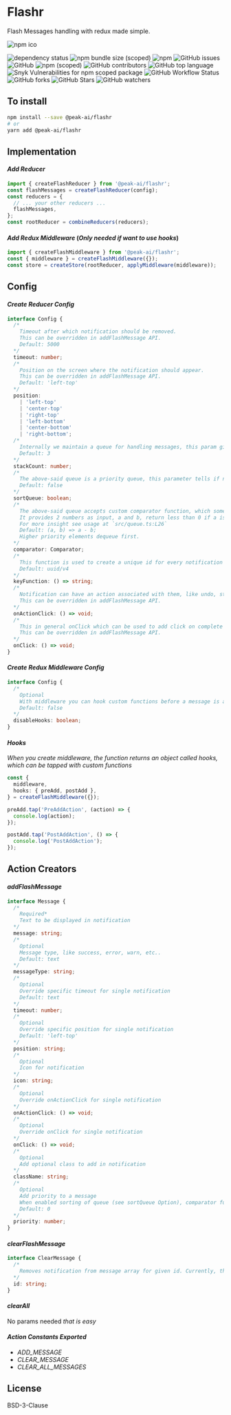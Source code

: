 # Flashr

Flash Messages handling with redux made simple.

![npm ico](https://nodeico.herokuapp.com/@peak-ai/flashr.svg)

![dependency status](https://img.shields.io/librariesio/release/npm/@peak-ai/flashr)
![npm bundle size (scoped)](https://img.shields.io/bundlephobia/minzip/@peak-ai/flashr)
![npm](https://img.shields.io/npm/dw/@peak-ai/flashr)
![GitHub issues](https://img.shields.io/github/issues/peak-ai/flashr)
![GitHub](https://img.shields.io/github/license/peak-ai/flashr)
![npm (scoped)](https://img.shields.io/npm/v/@peak-ai/flashr)
![GitHub contributors](https://img.shields.io/github/contributors/peak-ai/flashr)
![GitHub top language](https://img.shields.io/github/languages/top/peak-ai/flashr)
![Snyk Vulnerabilities for npm scoped package](https://img.shields.io/snyk/vulnerabilities/npm/@peak-ai/flashr)
![GitHub Workflow Status](https://img.shields.io/github/workflow/status/peak-ai/flashr/Lint%20and%20Build)
![GitHub forks](https://img.shields.io/github/forks/peak-ai/flashr?style=social)
![GitHub Stars](https://img.shields.io/github/stars/peak-ai/flashr?style=social)
![GitHub watchers](https://img.shields.io/github/watchers/peak-ai/flashr?style=social)

## To install

```bash
npm install --save @peak-ai/flashr
# or
yarn add @peak-ai/flashr
```

## Implementation

#### _Add Reducer_

```js
import { createFlashReducer } from '@peak-ai/flashr';
const flashMessages = createFlashReducer(config);
const reducers = {
  // ... your other reducers ...
  flashMessages,
};
const rootReducer = combineReducers(reducers);
```

#### _Add Redux Middleware_ (_Only needed if want to use hooks_)

```js
import { createFlashMiddleware } from '@peak-ai/flashr';
const { middleware } = createFlashMiddleware({});
const store = createStore(rootReducer, applyMiddleware(middleware));
```

## Config

#### _Create Reducer Config_

```typescript
interface Config {
  /*
    Timeout after which notification should be removed.
    This can be overridden in addFlashMessage API.
    Default: 5000
  */
  timeout: number;
  /*
    Position on the screen where the notification should appear.
    This can be overridden in addFlashMessage API.
    Default: 'left-top'
  */
  position:
    | 'left-top'
    | 'center-top'
    | 'right-top'
    | 'left-bottom'
    | 'center-bottom'
    | 'right-bottom';
  /*
    Internally we maintain a queue for handling messages, this param gives only the desired number of messages at any point in time, rest will be available in the queue and added as messages are removed from message array.
    Default: 3
  */
  stackCount: number;
  /*
    The above-said queue is a priority queue, this parameter tells if needs to be sorted.
    Default: false
  */
  sortQueue: boolean;
  /*
    The above-said queue accepts custom comparator function, which somewhat works like Array.prototype.sort's callback function.
    It provides 2 numbers as input, a and b, return less than 0 if a is small || greater than 0 if b is small.
    For more insight see usage at `src/queue.ts:L26`
    Default: (a, b) => a - b; 
    Higher priority elements dequeue first.
  */
  comparator: Comparator;
  /*
    This function is used to create a unique id for every notification object.
    Default: uuid/v4
  */
  keyFunction: () => string;
  /*
    Notification can have an action associated with them, like undo, stop etc...
    This can be overridden in addFlashMessage API.
  */
  onActionClick: () => void;
  /*
    This in general onClick which can be used to add click on complete notification
    This can be overridden in addFlashMessage API.
  */
  onClick: () => void;
}
```

#### _Create Redux Middleware Config_

```typescript
interface Config {
  /*
    Optional
    With middleware you can hook custom functions before a message is added to the queue and after a message is added. this flag is used to disable those hooks.
    Default: false
  */
  disableHooks: boolean;
}
```

#### _Hooks_

_When you create middleware, the function returns an object called hooks, which can be tapped with custom functions_

```typescript
const {
  middleware,
  hooks: { preAdd, postAdd },
} = createFlashMiddleware({});

preAdd.tap('PreAddAction', (action) => {
  console.log(action);
});

postAdd.tap('PostAddAction', () => {
  console.log('PostAddAction');
});
```

## Action Creators

#### _addFlashMessage_

```typescript
interface Message {
  /*
    Required*
    Text to be displayed in notification
  */
  message: string;
  /*
    Optional
    Message type, like success, error, warn, etc..
    Default: text  
  */
  messageType: string;
  /*
    Optional
    Override specific timeout for single notification
    Default: text  
  */
  timeout: number;
  /*
    Optional
    Override specific position for single notification
    Default: 'left-top'  
  */
  position: string;
  /*
    Optional
    Icon for notification
  */
  icon: string;
  /*
    Optional
    Override onActionClick for single notification
  */
  onActionClick: () => void;
  /*
    Optional
    Override onClick for single notification
  */
  onClick: () => void;
  /*
    Optional
    Add optional class to add in notification
  */
  className: string;
  /*
    Optional
    Add priority to a message
    When enabled sorting of queue (see sortQueue Option), comparator function is called, if passed, else use maxComparator function, higher priority elements at first in the queue.
    Default: 0
  */
  priority: number;
}
```

#### _clearFlashMessage_

```typescript
interface ClearMessage {
  /*
    Removes notification from message array for given id. Currently, there is no option to remove messages from the queue, except clearAll.
  */
  id: string;
}
```

#### _clearAll_

No params needed _that is easy_

#### _Action Constants Exported_

- _ADD_MESSAGE_
- _CLEAR_MESSAGE_
- _CLEAR_ALL_MESSAGES_

## License

BSD-3-Clause
